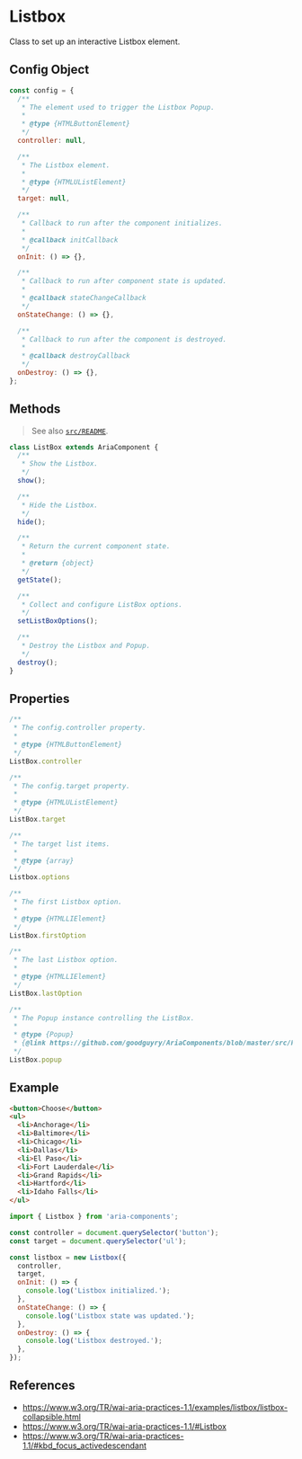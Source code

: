 Listbox
=======

Class to set up an interactive Listbox element.

## Config Object

```javascript
const config = {
  /**
   * The element used to trigger the Listbox Popup.
   *
   * @type {HTMLButtonElement}
   */
  controller: null,

  /**
   * The Listbox element.
   *
   * @type {HTMLUListElement}
   */
  target: null,

  /**
   * Callback to run after the component initializes.
   *
   * @callback initCallback
   */
  onInit: () => {},

  /**
   * Callback to run after component state is updated.
   *
   * @callback stateChangeCallback
   */
  onStateChange: () => {},

  /**
   * Callback to run after the component is destroyed.
   *
   * @callback destroyCallback
   */
  onDestroy: () => {},
};
```

## Methods

> See also [`src/README`](../).

```javascript
class ListBox extends AriaComponent {
  /**
   * Show the Listbox.
   */
  show();

  /**
   * Hide the Listbox.
   */
  hide();

  /**
   * Return the current component state.
   *
   * @return {object}
   */
  getState();

  /**
   * Collect and configure ListBox options.
   */
  setListBoxOptions();

  /**
   * Destroy the Listbox and Popup.
   */
  destroy();
}
```

## Properties

```javascript
/**
 * The config.controller property.
 *
 * @type {HTMLButtonElement}
 */
ListBox.controller
```

```javascript
/**
 * The config.target property.
 *
 * @type {HTMLUListElement}
 */
ListBox.target
```

```javascript
/**
 * The target list items.
 *
 * @type {array}
 */
Listbox.options
```

```javascript
/**
 * The first Listbox option.
 *
 * @type {HTMLLIElement}
 */
ListBox.firstOption
```

```javascript
/**
 * The last Listbox option.
 *
 * @type {HTMLLIElement}
 */
ListBox.lastOption
```

```javascript
/**
 * The Popup instance controlling the ListBox.
 * 
 * @type {Popup}
 * {@link https://github.com/goodguyry/AriaComponents/blob/master/src/Popup}
 */
ListBox.popup
```

## Example

```html
<button>Choose</button>
<ul>
  <li>Anchorage</li>
  <li>Baltimore</li>
  <li>Chicago</li>
  <li>Dallas</li>
  <li>El Paso</li>
  <li>Fort Lauderdale</li>
  <li>Grand Rapids</li>
  <li>Hartford</li>
  <li>Idaho Falls</li>
</ul>
```

```javascript
import { Listbox } from 'aria-components';

const controller = document.querySelector('button');
const target = document.querySelector('ul');

const listbox = new Listbox({
  controller,
  target,
  onInit: () => {
    console.log('Listbox initialized.');
  },
  onStateChange: () => {
    console.log('Listbox state was updated.');
  },
  onDestroy: () => {
    console.log('Listbox destroyed.');
  },
});
```

## References

- https://www.w3.org/TR/wai-aria-practices-1.1/examples/listbox/listbox-collapsible.html
- https://www.w3.org/TR/wai-aria-practices-1.1/#Listbox
- https://www.w3.org/TR/wai-aria-practices-1.1/#kbd_focus_activedescendant
